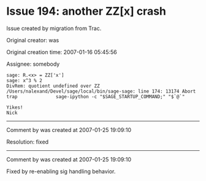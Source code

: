 # Issue 194: another ZZ[x] crash

Issue created by migration from Trac.

Original creator: was

Original creation time: 2007-01-16 05:45:56

Assignee: somebody


```
sage: R.<x> = ZZ['x']
sage: x^3 % 2
DivRem: quotient undefined over ZZ
/Users/nalexand/Devel/sage/local/bin/sage-sage: line 174: 13174 Abort
trap              sage-ipython -c "$SAGE_STARTUP_COMMAND;" "$`@`"
 
Yikes!
Nick
```



---

Comment by was created at 2007-01-25 19:09:10

Resolution: fixed


---

Comment by was created at 2007-01-25 19:09:10

Fixed by re-enabling sig handling behavior.
